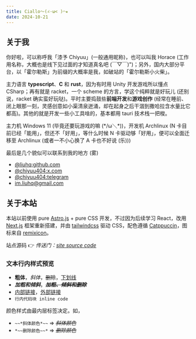 ```yaml
---
title: Ciallo～(∠·ω< )⌒★
date: 2024-10-21
---
```


## 关于我

你好啦，可以称呼我「漆予 Chiyuu」(一般通用昵称)，也可以叫我 Horace (工作用名称，大概也是线下见过面的才知道真名吧 (￣▽￣)")；另外，国内大部分平台，以「霍尔勒斯」为前缀的大概率是我，如破站的「霍尔勒斯小火柴」。

主力语言 **typescript**、**C** 和 **rust**，因为有时用 Unity 开发游戏所以懂点 CSharp；再有就是 racket，一个 scheme 的方言，学这个纯粹就是好玩儿 (还别说，racket 确实蛮好玩哒)。平时主要捣鼓些**前端开发**和**游戏创作** (经常在睡前、闭上眼那一刻，灵感创意如小渠清泉迸涌，却在起身之后干涸到撒哈拉含水量比它都高)。其他的就是开发一些小工具啥的，基本都用 tauri 技术栈一把梭。

主力机 Windows 11 (毕竟还要玩游戏的嘛 (\*/ω＼\*))，开发机 Archlinux (N 卡目前已经「能用」，但还不「好用」，等什么时候 N 卡驱动够「好用」，便可以全面迁移至 Archlinux (或者一不小心换了 A 卡也不好说 (乐)))

最后是几个貌似可以联系到我的地方 (雾)

- [@liuhq:github.com](https://github.com/liuhq)
- [@chiyuu404:x.com](https://x.com/chiyuu404)
- [@chiyuu404:telegram](https://t.me/chiyuu404)
- [im.liuhq@gmail.com](mailto:im.liuhq@gmail.com)

## 关于本站

本站以前使用 pure [Astro.js](https://astro.build/) + pure CSS 开发，不过因为后续学习 React，改用 [Next.js](https://nextjs.org/) 框架重新搭建，并由 [tailwindcss](https://tailwindcss.com/) 驱动 CSS，配色遵循 [Catppuccin](https://github.com/catppuccin/tailwindcss)，图标来自 [remixicon](https://remixicon.com/)。

站点源码 👉 _传送门：[site source code](https://github.com/liuhq/liuhq.github.io)_

### 文本行内样式预览

- **粗体**，_斜体_，~~删除~~，<u>下划线</u>
- **_加粗和倾斜_**，**_~~加粗、倾斜和删除~~_**
- [内部链接](#文本行内样式预览)，[外部链接](https://github.com/liuhq/liuhq.github.io)
- `行内代码块 inline code`

颜色样式由最内层标签决定。如，

- `~~*斜体颜色*~~` => ~~_斜体颜色_~~
- `*~~删除颜色~~*` => _~~删除颜色~~_
